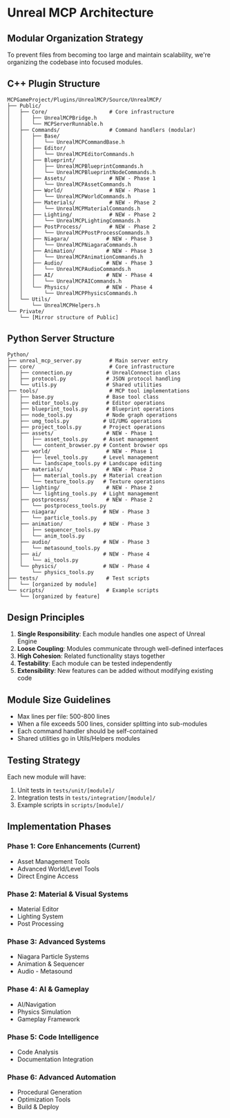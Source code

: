 # Unreal MCP Architecture

## Modular Organization Strategy

To prevent files from becoming too large and maintain scalability, we're organizing the codebase into focused modules.

## C++ Plugin Structure

```
MCPGameProject/Plugins/UnrealMCP/Source/UnrealMCP/
├── Public/
│   ├── Core/                    # Core infrastructure
│   │   ├── UnrealMCPBridge.h
│   │   └── MCPServerRunnable.h
│   ├── Commands/                # Command handlers (modular)
│   │   ├── Base/
│   │   │   └── UnrealMCPCommandBase.h
│   │   ├── Editor/
│   │   │   └── UnrealMCPEditorCommands.h
│   │   ├── Blueprint/
│   │   │   ├── UnrealMCPBlueprintCommands.h
│   │   │   └── UnrealMCPBlueprintNodeCommands.h
│   │   ├── Assets/              # NEW - Phase 1
│   │   │   └── UnrealMCPAssetCommands.h
│   │   ├── World/               # NEW - Phase 1
│   │   │   └── UnrealMCPWorldCommands.h
│   │   ├── Materials/           # NEW - Phase 2
│   │   │   └── UnrealMCPMaterialCommands.h
│   │   ├── Lighting/            # NEW - Phase 2
│   │   │   └── UnrealMCPLightingCommands.h
│   │   ├── PostProcess/         # NEW - Phase 2
│   │   │   └── UnrealMCPPostProcessCommands.h
│   │   ├── Niagara/            # NEW - Phase 3
│   │   │   └── UnrealMCPNiagaraCommands.h
│   │   ├── Animation/          # NEW - Phase 3
│   │   │   └── UnrealMCPAnimationCommands.h
│   │   ├── Audio/              # NEW - Phase 3
│   │   │   └── UnrealMCPAudioCommands.h
│   │   ├── AI/                 # NEW - Phase 4
│   │   │   └── UnrealMCPAICommands.h
│   │   └── Physics/            # NEW - Phase 4
│   │       └── UnrealMCPPhysicsCommands.h
│   └── Utils/
│       └── UnrealMCPHelpers.h
└── Private/
    └── [Mirror structure of Public]
```

## Python Server Structure

```
Python/
├── unreal_mcp_server.py         # Main server entry
├── core/                        # Core infrastructure
│   ├── connection.py           # UnrealConnection class
│   ├── protocol.py             # JSON protocol handling
│   └── utils.py                # Shared utilities
├── tools/                       # MCP tool implementations
│   ├── base.py                 # Base tool class
│   ├── editor_tools.py         # Editor operations
│   ├── blueprint_tools.py      # Blueprint operations
│   ├── node_tools.py           # Node graph operations
│   ├── umg_tools.py           # UI/UMG operations
│   ├── project_tools.py       # Project operations
│   ├── assets/                 # NEW - Phase 1
│   │   ├── asset_tools.py     # Asset management
│   │   └── content_browser.py # Content browser ops
│   ├── world/                  # NEW - Phase 1
│   │   ├── level_tools.py     # Level management
│   │   └── landscape_tools.py # Landscape editing
│   ├── materials/              # NEW - Phase 2
│   │   ├── material_tools.py  # Material creation
│   │   └── texture_tools.py   # Texture operations
│   ├── lighting/               # NEW - Phase 2
│   │   └── lighting_tools.py  # Light management
│   ├── postprocess/            # NEW - Phase 2
│   │   └── postprocess_tools.py
│   ├── niagara/               # NEW - Phase 3
│   │   └── particle_tools.py
│   ├── animation/             # NEW - Phase 3
│   │   ├── sequencer_tools.py
│   │   └── anim_tools.py
│   ├── audio/                 # NEW - Phase 3
│   │   └── metasound_tools.py
│   ├── ai/                    # NEW - Phase 4
│   │   └── ai_tools.py
│   └── physics/               # NEW - Phase 4
│       └── physics_tools.py
├── tests/                      # Test scripts
│   └── [organized by module]
└── scripts/                    # Example scripts
    └── [organized by feature]
```

## Design Principles

1. **Single Responsibility**: Each module handles one aspect of Unreal Engine
2. **Loose Coupling**: Modules communicate through well-defined interfaces
3. **High Cohesion**: Related functionality stays together
4. **Testability**: Each module can be tested independently
5. **Extensibility**: New features can be added without modifying existing code

## Module Size Guidelines

- Max lines per file: 500-800 lines
- When a file exceeds 500 lines, consider splitting into sub-modules
- Each command handler should be self-contained
- Shared utilities go in Utils/Helpers modules

## Testing Strategy

Each new module will have:
1. Unit tests in `tests/unit/[module]/`
2. Integration tests in `tests/integration/[module]/`
3. Example scripts in `scripts/[module]/`

## Implementation Phases

### Phase 1: Core Enhancements (Current)
- Asset Management Tools
- Advanced World/Level Tools
- Direct Engine Access

### Phase 2: Material & Visual Systems
- Material Editor
- Lighting System
- Post Processing

### Phase 3: Advanced Systems
- Niagara Particle Systems
- Animation & Sequencer
- Audio - Metasound

### Phase 4: AI & Gameplay
- AI/Navigation
- Physics Simulation
- Gameplay Framework

### Phase 5: Code Intelligence
- Code Analysis
- Documentation Integration

### Phase 6: Advanced Automation
- Procedural Generation
- Optimization Tools
- Build & Deploy